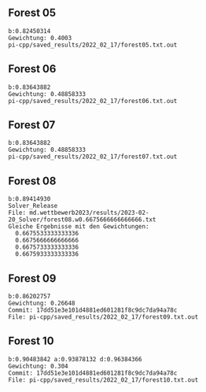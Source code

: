 ## Forest 05
    b:0.82450314
    Gewichtung: 0.4003
    pi-cpp/saved_results/2022_02_17/forest05.txt.out

## Forest 06
    b:0.83643882
    Gewichtung: 0.48858333
    pi-cpp/saved_results/2022_02_17/forest06.txt.out

## Forest 07
    b:0.83643882
    Gewichtung: 0.48858333
    pi-cpp/saved_results/2022_02_17/forest07.txt.out

## Forest 08
    b:0.89414930
    Solver_Release
    File: md.wettbewerb2023/results/2023-02-20_Solver/forest08.w0.6675666666666666.txt
    Gleiche Ergebnisse mit den Gewichtungen:
      0.6675533333333336
      0.6675666666666666
      0.6675733333333336
      0.6675933333333336

## Forest 09 
    b:0.86202757
    Gewichtung: 0.26648
    Commit: 17dd51e3e101d4881ed601281f8c9dc7da94a78c
    File: pi-cpp/saved_results/2022_02_17/forest09.txt.out

## Forest 10
    b:0.90483842 a:0.93878132 d:0.96384366
    Gewichtung: 0.304
    Commit: 17dd51e3e101d4881ed601281f8c9dc7da94a78c
    File: pi-cpp/saved_results/2022_02_17/forest10.txt.out
